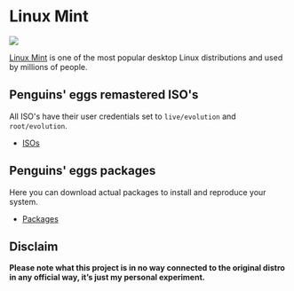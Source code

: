 # Linux Mint
![](/img/linuxmint.svg)

[Linux Mint](https://linuxmint.com/) is one of the most popular desktop Linux distributions and used by millions of people.


## Penguins' eggs remastered ISO's
All ISO's have their user credentials set to ```live/evolution``` and ```root/evolution```.

* [ISOs](https://drive.google.com/drive/folders/18C14m9nZIlYLA7zayRzDcqpZUWMoixyU)

## Penguins' eggs packages
Here you can download actual packages to install and reproduce your system.

* [Packages](https://penguins-eggs.net/basket/packages/manjaro)

## Disclaim
__Please note what this project is in no way connected to the original distro in any official way, it’s just my personal experiment.__
